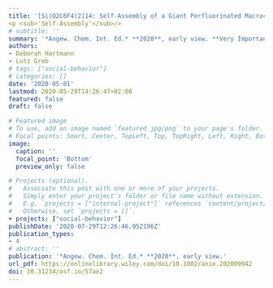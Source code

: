 ```yaml
---
title: '[Si(O2C6F4)2]14: Self‐Assembly of a Giant Perfluorinated Macrocyclic Host by Low‐Barrier Si‐O Bond Metathesis.'
<p <sub>'Self‐Assembly'</sub>/>
# subtitle: ''
summary: '*Angew. Chem. Int. Ed.* **2020**, early view. **Very Important Paper!**'
authors:
- Deborah Hartmann
- Lutz Greb
# tags: ["social-behavior"]
# categories: []
date: '2020-05-01'
lastmod: 2020-05-29T14:26:47+02:00
featured: false
draft: false

# Featured image
# To use, add an image named `featured.jpg/png` to your page's folder.
# Focal points: Smart, Center, TopLeft, Top, TopRight, Left, Right, BottomLeft, Bottom, BottomRight.
image:
  caption: ''
  focal_point: 'Bottom'
  preview_only: false

# Projects (optional).
#   Associate this post with one or more of your projects.
#   Simply enter your project's folder or file name without extension.
#   E.g. `projects = ["internal-project"]` references `content/project/deep-learning/index.md`.
#   Otherwise, set `projects = []`.
+ projects: ["social-behavior"]
publishDate: '2020-07-29T12:26:46.952196Z'
publication_types:
- 4
# abstract: ''
publication: '*Angew. Chem. Int. Ed.* **2020**, early view.'
url_pdf: https://onlinelibrary.wiley.com/doi/10.1002/anie.202009942
doi: 10.31234/osf.io/57ae2
---
```

